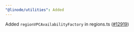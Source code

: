 ```yaml
---
"@linode/utilities": Added
---
```


Added `regionVPCAvailabilityFactory` in regions.ts ([#12919](https://github.com/linode/manager/pull/12919))
